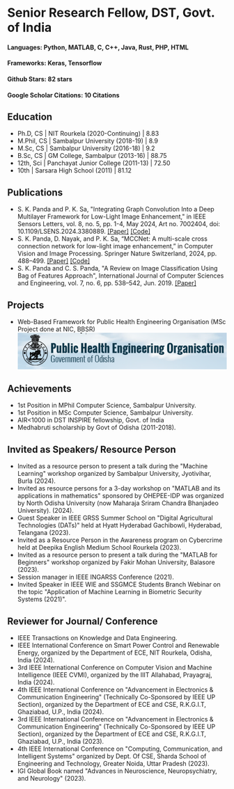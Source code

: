 # Senior Research Fellow, DST, Govt. of India
#### Languages: Python, MATLAB, C, C++, Java, Rust, PHP, HTML
#### Frameworks: Keras, Tensorflow
#### Github Stars: 82 stars
#### Google Scholar Citations: 10 Citations
## Education
- Ph.D, CS | NIT Rourkela (2020-Continuing)      | 8.83
- M.Phil, CS	| Sambalpur University (2018-19)   | 8.9								       		
- M.Sc, CS	| Sambalpur University (2016-18)	   | 9.2 			        		
- B.Sc, CS  | GM College, Sambalpur (2013-16)     | 88.75
- 12th, Sci | Panchayat Junior College (2011-13)      | 72.50
- 10th | Sarsara High School (2011)              | 81.12

## Publications
* S. K. Panda and P. K. Sa, "Integrating Graph Convolution Into a Deep Multilayer Framework for Low-Light
Image Enhancement," in IEEE Sensors Letters, vol. 8, no. 5, pp. 1-4, May 2024, Art no. 7002404, doi:
10.1109/LSENS.2024.3380889. [[Paper]](https://doi.org/10.1109/LSENS.2024.3380889)   [[Code]](https://github.com/santoshpanda1995/LightweightGCN-Model)
* S. K. Panda, D. Nayak, and P. K. Sa, “MCCNet: A multi-scale cross connection network for low-light
image enhancement,” in Computer Vision and Image Processing. Springer Nature Switzerland, 2024, pp. 488–499. [[Paper]](https://link.springer.com/chapter/10.1007/978-3-031-58181-6_41)   [[Code]](https://github.com/santoshpanda1995/Multiscale-cross-connection-network)
*  S. K. Panda and C. S. Panda, "A Review on Image Classification Using Bag of Features Approach", International Journal of Computer Sciences
and Engineering, vol. 7, no. 6, pp. 538–542, Jun. 2019. [[Paper]](https://doi.org/10.26438/ijcse/v7i6.538542)

## Projects
* Web-Based Framework for Public Health Engineering Organisation (MSc Project done at NIC, BBSR)
 ![PHEO](/Asset/pheo.PNG)

## Achievements
* 1st Position in MPhil Computer Science, Sambalpur University.
* 1st Position in MSc Computer Science, Sambalpur University.
* AIR<1000 in DST INSPIRE fellowship, Govt. of India
* Medhabruti scholarship by Govt of Odisha (2011-2018).

## Invited as Speakers/ Resource Person
* Invited as a resource person to present a talk during the "Machine Learning" workshop organized by Sambalpur
University, Jyotivihar, Burla (2024).
* Invited as resource persons for a 3-day workshop on "MATLAB and its applications in mathematics" sponsored by
OHEPEE-IDP was organized by North Odisha University (now Maharaja Sriram Chandra Bhanjadeo University).
(2024).
* Guest Speaker in IEEE GRSS Summer School on "Digital Agricultural Technologies (DATs)" held at Hyatt
Hyderabad Gachibowli, Hyderabad, Telangana (2023).
*  Invited as a Resource Person in the Awareness program on Cybercrime held at Deepika English Medium School
Rourkela (2023).
* Invited as a resource person to present a talk during the "MATLAB for Beginners" workshop organized by Fakir
Mohan University, Balasore (2023).
* Session manager in IEEE INGARSS Conference (2021).
* Invited Speaker in IEEE WIE and SSGMCE Students Branch Webinar on the topic "Application of Machine
Learning in Biometric Security Systems (2021)".

## Reviewer for Journal/ Conference
*  IEEE Transactions on Knowledge and Data Engineering.
*  IEEE International Conference on Smart Power Control and Renewable Energy, organized by the Department of ECE, NIT Rourkela, Odisha, India (2024).
*  3rd IEEE International Conference on Computer Vision and Machine Intelligence (IEEE CVMI), organized by the IIIT Allahabad, Prayagraj, India (2024).
*  4th IEEE International Conference on "Advancement in Electronics & Communication Engineering" (Technically Co-Sponsored by IEEE UP Section), organized by the Department of ECE and CSE, R.K.G.I.T, Ghaziabad, U.P., India (2024).
*  3rd IEEE International Conference on "Advancement in Electronics & Communication Engineering" (Technically
Co-Sponsored by IEEE UP Section), organized by the Department of ECE and CSE, R.K.G.I.T, Ghaziabad, U.P., India (2023).
*  4th IEEE International Conference on "Computing, Communication, and Intelligent Systems" organized by Dept.
Of CSE, Sharda School of Engineering and Technology, Greater Noida, Uttar Pradesh (2023).
* IGI Global Book named "Advances in Neuroscience, Neuropsychiatry, and Neurology" (2023).
